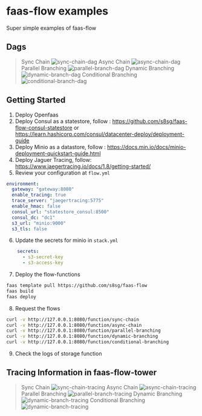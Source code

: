 # faas-flow examples
Super simple examples of faas-flow

## Dags
> Sync Chain
![sync-chain-dag](doc/sync-chain-dag.png)
> Async Chain
![async-chain-dag](doc/async-chain-dag.png)
> Parallel Branching
![parallel-branch-dag](doc/parallel-branch-dag.png)
> Dynamic Branching
![dynamic-branch-dag](doc/dynamic-branch-dag.png)
> Conditional Branching 
![conditional-branch-dag](doc/conditional-branch-dag.png)

## Getting Started 
1. Deploy Openfaas
2. Deploy Consul as a statestore, follow : https://github.com/s8sg/faas-flow-consul-statestore or
https://learn.hashicorp.com/consul/datacenter-deploy/deployment-guide
3. Deploy Minio as a datastore, follow : https://docs.min.io/docs/minio-deployment-quickstart-guide.html
4. Deploy Jaguer Tracing, follow: https://www.jaegertracing.io/docs/1.8/getting-started/
5. Review your configuration at `flow.yml`
```yml
environment:
  gateway: "gateway:8080"
  enable_tracing: true
  trace_server: "jaegertracing:5775"  
  enable_hmac: false
  consul_url: "statestore_consul:8500"
  consul_dc: "dc1"
  s3_url: "minio:9000"
  s3_tls: false
```
6. Update the secrets for minio in `stack.yml`
```yml
    secrets:
      - s3-secret-key
      - s3-access-key
``` 
7. Deploy the flow-functions
```bash
faas template pull https://github.com/s8sg/faas-flow
faas build
faas deploy
```
8. Request the flows
```bash
curl -v http://127.0.0.1:8080/function/sync-chain
curl -v http://127.0.0.1:8080/function/async-chain
curl -v http://127.0.0.1:8080/function/parallel-branching
curl -v http://127.0.0.1:8080/function/dynamic-branching
curl -v http://127.0.0.1:8080/function/conditional-branching
``` 
9. Check the logs of storage function

## Tracing Information in faas-flow-tower
> Sync Chain 
![sync-chain-tracing](doc/sync-chain-tracing.png)
> Async Chain
![async-chain-tracing](doc/async-chain-tracing.png)
> Parallel Branching
![parallel-branch-tracing](doc/parallel-branch-tracing.png)
> Dynamic Branching
![dynamic-branch-tracing](doc/dynamic-branch-tracing.png)
> Conditional Branching
![dynamic-branch-tracing](doc/conditional-branch-tracing.png)
